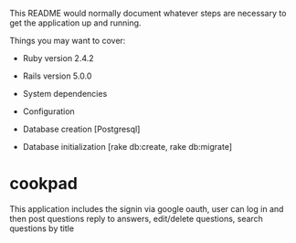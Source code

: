 This README would normally document whatever steps are necessary to get the
application up and running.

Things you may want to cover:

* Ruby version 2.4.2

* Rails version 5.0.0

* System dependencies 

* Configuration

* Database creation [Postgresql]

* Database initialization [rake db:create, rake db:migrate]

# cookpad

This application includes the signin via google oauth, user can log in and then post questions reply to answers, edit/delete questions, search questions by title
